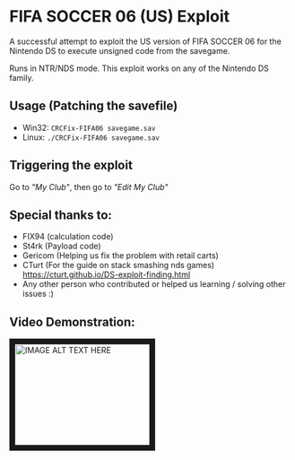# FIFA SOCCER 06 (US) Exploit
A successful attempt to exploit the US version of FIFA SOCCER 06 for the Nintendo DS to execute unsigned code from the savegame.

Runs in NTR/NDS mode. This exploit works on any of the Nintendo DS family.
###
## Usage (Patching the savefile)
* Win32: `CRCFix-FIFA06 savegame.sav`
* Linux: `./CRCFix-FIFA06 savegame.sav`
###
## Triggering the exploit
Go to _"My Club"_, then go to _"Edit My Club"_
###
## Special thanks to:
* FIX94 (calculation code)
* St4rk (Payload code)
* Gericom (Helping us fix the problem with retail carts)
* CTurt (For the guide on stack smashing nds games) https://cturt.github.io/DS-exploit-finding.html
* Any other person who contributed or helped us learning / solving other issues :)
###
## Video Demonstration:
<a href="http://www.youtube.com/watch?feature=player_embedded&v=r6Ma8x6apQE
" target="_blank"><img src="http://img.youtube.com/vi/r6Ma8x6apQE/0.jpg" 
alt="IMAGE ALT TEXT HERE" width="240" height="180" border="10" /></a>
